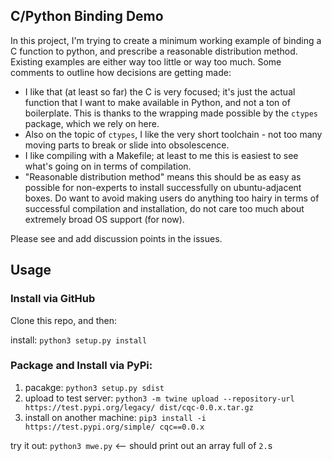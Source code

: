 ## C/Python Binding Demo

In this project, I'm trying to create a minimum working example of binding a C function to python, and prescribe a reasonable distribution method. Existing examples are either way too little or way too much. Some comments to outline how decisions are getting made:

 - I like that (at least so far) the C is very focused; it's just the actual function that I want to make available in Python, and not a ton of boilerplate. This is thanks to the wrapping made possible by the `ctypes` package, which we rely on here.
 - Also on the topic of `ctypes`, I like the very short toolchain - not too many moving parts to break or slide into obsolescence.
 - I like compiling with a Makefile; at least to me this is easiest to see what's going on in terms of compilation.
 - "Reasonable distribution method" means this should be as easy as possible for non-experts to install successfully on ubuntu-adjacent boxes. Do want to avoid making users do anything too hairy in terms of successful compilation and installation, do not care too much about extremely broad OS support (for now).
 
Please see and add discussion points in the issues.
 
## Usage

### Install via GitHub

Clone this repo, and then:

install: `python3 setup.py install`

### Package and Install via PyPi:

1. pacakge: `python3 setup.py sdist`
2. upload to test server: `python3 -m twine upload --repository-url https://test.pypi.org/legacy/ dist/cqc-0.0.x.tar.gz`
3. install on another machine: `pip3 install -i https://test.pypi.org/simple/ cqc==0.0.x`

try it out: `python3 mwe.py` <-- should print out an array full of `2.`s
